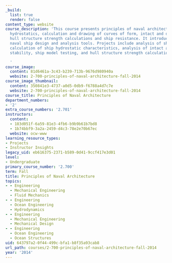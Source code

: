 ```yaml
---
_build:
  list: true
  render: false
content_type: website
course_description: 'This course presents principles of naval architecture, ship geometry,
  hydrostatics, calculation and drawing of curves of form, intact and damage stability,
  hull structure strength calculations and ship resistance. It introduces computer-aided
  naval ship design and analysis tools. Projects include analysis of ship lines drawings,
  calculation of ship hydrostatic characteristics, analysis of intact and damaged
  stability, ship model testing, and hull structure strength calculations.

  '
course_image:
  content: 81d6461a-3c43-b239-713b-9676d980940a
  website: 2-700-principles-of-naval-architecture-fall-2014
course_image_thumbnail:
  content: 350841e3-4737-a0d5-0db9-f6788a4d7c7e
  website: 2-700-principles-of-naval-architecture-fall-2014
course_title: Principles of Naval Architecture
department_numbers:
- '2'
extra_course_numbers: '2.701'
instructors:
  content:
  - 183d051f-6a59-81e3-4fb6-b9b9b61b7bd8
  - 1b74bbf9-3a2a-2459-d4c3-78e2e70b67ec
  website: ocw-www
learning_resource_types:
- Projects
- Instructor Insights
legacy_uid: eb616375-2371-b589-0d41-9ccf417e3d01
level:
- Undergraduate
primary_course_number: '2.700'
term: Fall
title: Principles of Naval Architecture
topics:
- - Engineering
  - Mechanical Engineering
  - Fluid Mechanics
- - Engineering
  - Ocean Engineering
  - Hydrodynamics
- - Engineering
  - Mechanical Engineering
  - Mechanical Design
- - Engineering
  - Ocean Engineering
  - Ocean Structures
uid: 643797a2-0f44-499c-bfa1-b8f35a93cab8
url_path: courses/2-700-principles-of-naval-architecture-fall-2014
year: '2014'
---
```


